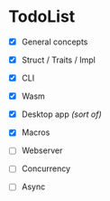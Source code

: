 # TodoList

- [x] General concepts
- [x] Struct / Traits / Impl
- [x] CLI
- [x] Wasm
- [x] Desktop app *(sort of)*
- [X] Macros
- [ ] Webserver
- [ ] Concurrency
- [ ] Async

